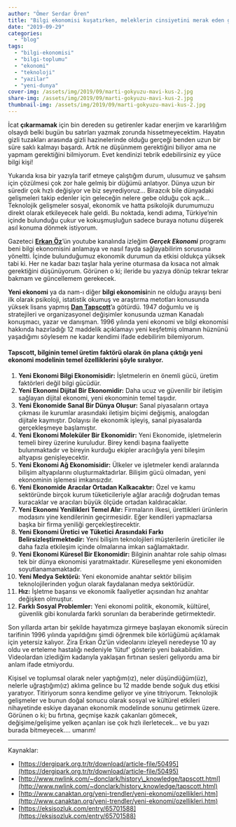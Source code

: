 ```yaml
---
author: "Ömer Serdar Ören"
title: "Bilgi ekonomisi kuşatırken, meleklerin cinsiyetini merak eden genç"
date: "2019-09-29"
categories: 
  - "blog"
tags: 
  - "bilgi-ekonomisi"
  - "bilgi-toplumu"
  - "ekonomi"
  - "teknoloji"
  - "yazilar"
  - "yeni-dunya"
cover-img: /assets/img/2019/09/marti-gokyuzu-mavi-kus-2.jpg
share-img: /assets/img/2019/09/marti-gokyuzu-mavi-kus-2.jpg
thumbnail-img: /assets/img/2019/09/marti-gokyuzu-mavi-kus-2.jpg
---
```


İcat **çıkarmamak** için bin dereden su getirenler kadar enerjim ve kararlılığım olsaydı belki bugün bu satırları yazmak zorunda hissetmeyecektim. Hayatın gizli tuzakları arasında gizli hazinelerinde olduğu gerçeği benden uzun bir süre saklı kalmayı başardı. Artık ne düşünmem gerektiğini biliyor ama ne yapmam gerektiğini bilmiyorum. Evet kendinizi tebrik edebilirsiniz ey yüce bilgi kişi!

Yukarıda kısa bir yazıyla tarif etmeye çalıştığım durum, ulusumuz ve şahsım için çözülmesi çok zor hale gelmiş bir düğümü anlatıyor. Dünya uzun bir süredir çok hızlı değişiyor ve biz seyrediyoruz… Birazcık bile dünyadaki gelişmeleri takip edenler için geleceğin nelere gebe olduğu çok açık… Teknolojik gelişmeler sosyal, ekonomik ve hatta psikolojik durumumuzu direkt olarak etkileyecek hale geldi. Bu noktada, kendi adıma, Türkiye’nin içinde bulunduğu çukur ve kokuşmuşluğun sadece buraya notunu düşerek asıl konuma dönmek istiyorum.

Gazeteci [**Erkan Öz**](https://www.youtube.com/channel/UC9PfAU8pdnTs7afxIXKhgVA)’ün youtube kanalında izleğim **_Gerçek Ekonomi_** programı beni bilgi ekonomisini anlamaya ve nasıl fayda sağlayabilirim sorusuna yöneltti. İçinde bulunduğumuz ekonomik durumun da etkisi oldukça yüksek tabi ki. Her ne kadar bazı taşlar hala yerine oturmasa da kısaca not almak gerektiğini düşünüyorum. Görünen o ki; ileride bu yazıya dönüp tekrar tekrar bakmam ve güncellemem gerekecek.

**Yeni ekonomi** ya da nam-ı diğer **bilgi ekonomisi**nin ne olduğu arayışı beni ilk olarak psikoloji, istatistik okumuş ve araştırma metotları konusunda yüksek lisans yapmış [**Dan Tapscott**](https://tr.wikipedia.org/wiki/Don_Tapscott)’a götürdü. 1947 doğumlu ve iş stratejileri ve organizasyonel değişimler konusunda uzman Kanadalı konuşmacı, yazar ve danışman. 1996 yılında yeni ekonomi ve bilgi ekonomisi hakkında hazırladığı 12 maddelik açıklamayı yeni keşfetmiş olmanın hüznünü yaşadığımı söylesem ne kadar kendimi ifade edebilirim bilemiyorum.

#### Tapscott, bilginin temel üretim faktörü olarak ön plana çıktığı yeni ekonomi modelinin temel özelliklerini şöyle sıralıyor.

1. **Yeni Ekonomi Bilgi Ekonomisidir:** İşletmelerin en önemli gücü, üretim faktörleri değil bilgi gücüdür.
2. **Yeni Ekonomi Dijital Bir Ekonomidir:** Daha ucuz ve güvenilir bir iletişim sağlayan dijital ekonomi, yeni ekonominin temel taşıdır.
3. **Yeni Ekonomide Sanal Bir Dünya Oluşur:** Sanal piyasaların ortaya çıkması ile kurumlar arasındaki iletişim biçimi değişmiş, analogdan dijitale kaymıştır. Dolayısı ile ekonomik işleyiş, sanal piyasalarda gerçekleşmeye başlamıştır.
4. **Yeni Ekonomi Moleküler Bir Ekonomidir:** Yeni Ekonomide, işletmelerin temeli birey üzerine kuruludur. Birey kendi başına faaliyette bulunmaktadır ve bireyin kurduğu ekipler aracılığıyla yeni bileşim altyapısı genişleyecektir.
5. **Yeni Ekonomi Ağ Ekonomisidir:** Ülkeler ve işletmeler kendi aralarında bilişim altyapılarını oluşturmaktadırlar. Bilişim gücü olmadan, yeni ekonominin işlemesi imkansızdır.
6. **Yeni Ekonomide Aracılar Ortadan Kalkacaktır:** Özel ve kamu sektöründe birçok kurum tüketicileriyle ağlar aracılığı doğrudan temas kuracaklar ve aracıları büyük ölçüde ortadan kaldıracaklar.
7. **Yeni Ekonomi Yenilikleri Temel Alır:** Firmaların ilkesi, ürettikleri ürünlerin modasını yine kendilerinin geçirmesidir. Eğer kendileri yapmazlarsa başka bir firma yeniliği gerçekleştirecektir.
8. **Yeni Ekonomi Üretici ve Tüketici Arasındaki Farkı Belirsizleştirmektedir:** Yeni bilişim teknolojileri müşterilerin üreticiler ile daha fazla etkileşim içinde olmalarına imkan sağlamaktadır.
9. **Yeni Ekonomi Küresel Bir Ekonomidir:** Bilginin anahtar role sahip olması tek bir dünya ekonomisi yaratmaktadır. Küreselleşme yeni ekonomiden soyutlanamamaktadır.
10. **Yeni Medya Sektörü:** Yeni ekonomide anahtar sektör bilişim teknolojilerinden yoğun olarak faydalanan medya sektörüdür.
11. **Hız:** İşletme başarısı ve ekonomik faaliyetler açısından hız anahtar değişken olmuştur.
12. **Farklı Sosyal Problemler:** Yeni ekonomi politik, ekonomik, kültürel, güvenlik gibi konularda farklı sorunları da beraberinde getirmektedir.

Son yıllarda artan bir şekilde hayatımıza girmeye başlayan ekonomik sürecin tarifinin 1996 yılında yapıldığını şimdi öğrenmek bile körlüğümü açıklamak için yetersiz kalıyor. Zira Erkan Öz’ün videolarını izleyeli neredeyse 10 ay oldu ve erteleme hastalığı nedeniyle ‘lütuf’ gösterip yeni bakabildim. Videolardan izlediğim kadarıyla yaklaşan fırtınan sesleri geliyordu ama bir anlam ifade etmiyordu.

Kişisel ve toplumsal olarak neler yaptığım(ız), neler düşündüğüm(üz), nelerle uğraştığım(ız) aklıma gelince bu 12 madde bende soğuk duş etkisi yaratıyor. Titiriyorum sonra kendime geliyor ve yine titriyorum. Teknolojik gelişmeler ve bunun doğal sonucu olarak sosyal ve kültürel etkileri nihayetinde eskiye dayanan ekonomik modelinde sonunu getirmek üzere. Görünen o ki; bu fırtına, geçmişe kazık çakanları gömecek, değişime/gelişime yelken açanları ise çok hızlı ilerletecek…
ve bu yazı burada bitmeyecek…. umarım!

---
Kaynaklar:
- [https://dergipark.org.tr/tr/download/article-file/50495](https://dergipark.org.tr/tr/download/article-file/50495)
- [http://www.nwlink.com/~donclark/history\_knowledge/tapscott.html](http://www.nwlink.com/~donclark/history_knowledge/tapscott.html)
- [http://www.canaktan.org/yeni-trendler/yeni-ekonomi/ozellikleri.htm](http://www.canaktan.org/yeni-trendler/yeni-ekonomi/ozellikleri.htm)
- [https://eksisozluk.com/entry/65701588](https://eksisozluk.com/entry/65701588)
